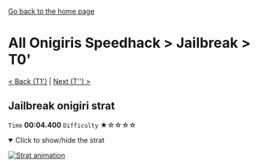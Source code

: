 [Go back to the home page](https://github.com/Doublevil/scbspeedrun)

# All Onigiris Speedhack > Jailbreak > T0'

[< Back (T1')](https://github.com/Doublevil/scbspeedrun/blob/main/levels/arb_sh/T/T1'.md) | [Next (T'') >](https://github.com/Doublevil/scbspeedrun/blob/main/levels/arb_sh/T/T''.md)

## Jailbreak onigiri strat

`Time` **00:04.400** `Difficulty` ★☆☆☆☆
<details open>
  <summary>Click to show/hide the strat</summary>

  [![Strat animation](https://github.com/Doublevil/scbspeedrun/blob/main/media/levels/T/T0_JailbreakOnigiri.webp)](https://github.com/Doublevil/scbspeedrun/blob/main/media/levels/T/T0_JailbreakOnigiri.mp4?raw=true)
</details>

